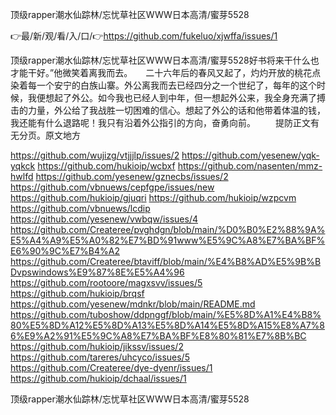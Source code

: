 顶级rapper潮水仙踪林/忘忧草社区WWW日本高清/蜜芽5528

👉最/新/观/看/入/口/👉https://github.com/fukeluo/xjwffa/issues/1

顶级rapper潮水仙踪林/忘忧草社区WWW日本高清/蜜芽5528好书将来干什么也才能干好。”他微笑着离我而去。　　二十六年后的春风又起了，灼灼开放的桃花点染着每一个安宁的白族山寨。外公离我而去已经四分之一个世纪了，每年的这个时候，我便想起了外公。如今我也已经人到中年，但一想起外公来，我全身充满了搏击的力量，外公给了我战胜一切困难的信心。想起了外公的话和他带着体温的钱，我还能有什么退路呢！我只有沿着外公指引的方向，奋勇向前。
　　提防正文有无分页。原文地方


https://github.com/wujizg/vtjjjlp/issues/2
https://github.com/yesenew/yqk-yqkck
https://github.com/hukioip/wcbxf
https://github.com/nasenten/mmz-hwlfd
https://github.com/yesenew/gznecbs/issues/2
https://github.com/vbnuews/cepfgpe/issues/new
https://github.com/hukioip/gjuqri
https://github.com/hukioip/wzpcvm
https://github.com/vbnuews/lcdip
https://github.com/yesenew/vwbqw/issues/4
https://github.com/Createree/pvghdgn/blob/main/%D0%B0%E2%88%9A%E5%A4%A9%E5%A0%82%E7%BD%91www%E5%9C%A8%E7%BA%BF%E6%90%9C%E7%B4%A2
https://github.com/Createree/btaviff/blob/main/%E4%B8%AD%E5%9B%BDvpswindows%E9%87%8E%E5%A4%96
https://github.com/rootoore/magxsvv/issues/5
https://github.com/hukioip/brqsf
https://github.com/yesenew/mdnkr/blob/main/README.md
https://github.com/tuboshow/ddpnggf/blob/main/%E5%8D%A1%E4%B8%80%E5%8D%A12%E5%8D%A13%E5%8D%A14%E5%8D%A15%E8%A7%86%E9%A2%91%E5%9C%A8%E7%BA%BF%E8%80%81%E7%8B%BC
https://github.com/hukioip/jikssv/issues/2
https://github.com/tareres/uhcyco/issues/5
https://github.com/Createree/dye-dyenr/issues/1
https://github.com/hukioip/dchaal/issues/1

顶级rapper潮水仙踪林/忘忧草社区WWW日本高清/蜜芽5528
